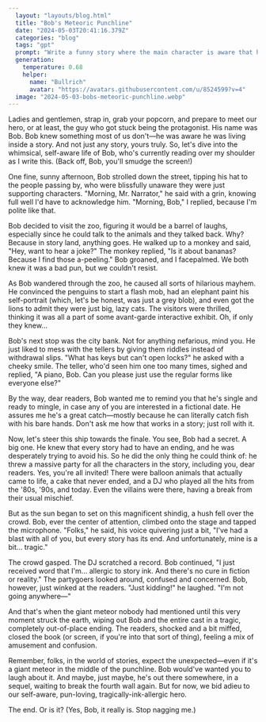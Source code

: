 ```yaml
---
  layout: "layouts/blog.html"
  title: "Bob's Meteoric Punchline"
  date: "2024-05-03T20:41:16.379Z"
  categories: "blog"
  tags: "gpt"
  prompt: "Write a funny story where the main character is aware that he is in a story.\r\n\r\nAddress the readers constantly.\r\n\r\nMake it have a tragic ending which is completely out of place compared to the rest of the story.\r\n\r\nRemember to add lots of gags.\n"
  generation: 
    temperature: 0.68
    helper: 
      name: "Bullrich"
      avatar: "https://avatars.githubusercontent.com/u/8524599?v=4"
  image: "2024-05-03-bobs-meteoric-punchline.webp"
---
```

Ladies and gentlemen, strap in, grab your popcorn, and prepare to meet our hero, or at least, the guy who got stuck being the protagonist. His name was Bob. Bob knew something most of us don't—he was aware he was living inside a story. And not just any story, yours truly. So, let's dive into the whimsical, self-aware life of Bob, who's currently reading over my shoulder as I write this. (Back off, Bob, you'll smudge the screen!)

One fine, sunny afternoon, Bob strolled down the street, tipping his hat to the people passing by, who were blissfully unaware they were just supporting characters. "Morning, Mr. Narrator," he said with a grin, knowing full well I'd have to acknowledge him. "Morning, Bob," I replied, because I'm polite like that.

Bob decided to visit the zoo, figuring it would be a barrel of laughs, especially since he could talk to the animals and they talked back. Why? Because in story land, anything goes. He walked up to a monkey and said, "Hey, want to hear a joke?" The monkey replied, "Is it about bananas? Because I find those a-peeling." Bob groaned, and I facepalmed. We both knew it was a bad pun, but we couldn't resist.

As Bob wandered through the zoo, he caused all sorts of hilarious mayhem. He convinced the penguins to start a flash mob, had an elephant paint his self-portrait (which, let's be honest, was just a grey blob), and even got the lions to admit they were just big, lazy cats. The visitors were thrilled, thinking it was all a part of some avant-garde interactive exhibit. Oh, if only they knew...

Bob's next stop was the city bank. Not for anything nefarious, mind you. He just liked to mess with the tellers by giving them riddles instead of withdrawal slips. "What has keys but can't open locks?" he asked with a cheeky smile. The teller, who'd seen him one too many times, sighed and replied, "A piano, Bob. Can you please just use the regular forms like everyone else?"

By the way, dear readers, Bob wanted me to remind you that he's single and ready to mingle, in case any of you are interested in a fictional date. He assures me he's a great catch—mostly because he can literally catch fish with his bare hands. Don't ask me how that works in a story; just roll with it.

Now, let's steer this ship towards the finale. You see, Bob had a secret. A big one. He knew that every story had to have an ending, and he was desperately trying to avoid his. So he did the only thing he could think of: he threw a massive party for all the characters in the story, including you, dear readers. Yes, you're all invited! There were balloon animals that actually came to life, a cake that never ended, and a DJ who played all the hits from the '80s, '90s, and today. Even the villains were there, having a break from their usual mischief.

But as the sun began to set on this magnificent shindig, a hush fell over the crowd. Bob, ever the center of attention, climbed onto the stage and tapped the microphone. "Folks," he said, his voice quivering just a bit, "I've had a blast with all of you, but every story has its end. And unfortunately, mine is a bit... tragic."

The crowd gasped. The DJ scratched a record. Bob continued, "I just received word that I'm... allergic to story ink. And there's no cure in fiction or reality." The partygoers looked around, confused and concerned. Bob, however, just winked at the readers. "Just kidding!" he laughed. "I'm not going anywhere—"

And that's when the giant meteor nobody had mentioned until this very moment struck the earth, wiping out Bob and the entire cast in a tragic, completely out-of-place ending. The readers, shocked and a bit miffed, closed the book (or screen, if you're into that sort of thing), feeling a mix of amusement and confusion.

Remember, folks, in the world of stories, expect the unexpected—even if it's a giant meteor in the middle of the punchline. Bob would've wanted you to laugh about it. And maybe, just maybe, he's out there somewhere, in a sequel, waiting to break the fourth wall again. But for now, we bid adieu to our self-aware, pun-loving, tragically-ink-allergic hero.

The end. Or is it? (Yes, Bob, it really is. Stop nagging me.)

